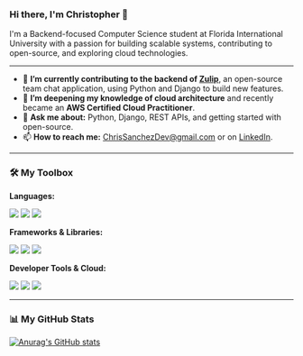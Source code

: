 ### Hi there, I'm Christopher 👋

I'm a Backend-focused Computer Science student at Florida International University with a passion for building scalable systems, contributing to open-source, and exploring cloud technologies.

---

* 🔭 **I’m currently contributing to the backend of [Zulip](https://zulip.com/)**, an open-source team chat application, using Python and Django to build new features.
* 🌱 **I’m deepening my knowledge of cloud architecture** and recently became an **AWS Certified Cloud Practitioner**.
* 💬 **Ask me about:** Python, Django, REST APIs, and getting started with open-source.
* 📫 **How to reach me:** [ChrisSanchezDev@gmail.com](mailto:ChrisSanchezDev@gmail.com) or on [LinkedIn](https://www.linkedin.com/in/chrissanchezdev/).

---

### 🛠️ My Toolbox

**Languages:**
<p>
    <img src="https://img.shields.io/badge/Python-3776AB?style=for-the-badge&logo=python&logoColor=white" />
    <img src="https://img.shields.io/badge/Java-ED8B00?style=for-the-badge&logo=openjdk&logoColor=white" />
    <img src="https://img.shields.io/badge/JavaScript-F7DF1E?style=for-the-badge&logo=javascript&logoColor=black" />
</p>

**Frameworks & Libraries:**
<p>
    <img src="https://img.shields.io/badge/Django-092E20?style=for-the-badge&logo=django&logoColor=white" />
    <img src="https://img.shields.io/badge/Flask-000000?style=for-the-badge&logo=flask&logoColor=white" />
    <img src="https://img.shields.io/badge/React-20232A?style=for-the-badge&logo=react&logoColor=61DAFB" />
</p>

**Developer Tools & Cloud:**
<p>
    <img src="https://img.shields.io/badge/Amazon_AWS-232F3E?style=for-the-badge&logo=amazon-aws&logoColor=white" />
    <img src="https://img.shields.io/badge/Git-F05032?style=for-the-badge&logo=git&logoColor=white" />
    <img src="https://img.shields.io/badge/Postman-FF6C37?style=for-the-badge&logo=postman&logoColor=white" />
</p>

---

### 📊 My GitHub Stats

[![Anurag's GitHub stats](https://github-readme-stats.vercel.app/api?username=chrissanchezdev&show_icons=true&theme=radical&hide_rank=true)](https://github.com/anuraghazra/github-readme-stats)
